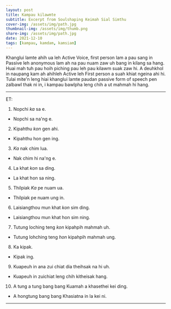```yaml
---
layout: post
title: Kampau kilawmte
subtitle: Excerpt from Soulshaping Keimah Sial Simthu
cover-img: /assets/img/path.jpg
thumbnail-img: /assets/img/thumb.png
share-img: /assets/img/path.jpg
date: 2021-12-10
tags: [kampau, kamdam, kamsiam]
---
```

Khanglui lamte ahih ua leh Active Voice, first person lam a pau sang in Passive leh anonymous lam ah na pau nuam zaw uh bang in kilang sa hang. 
Huai mah tuh pau hoih piching pau leh pau kilawm suak zaw hi. A deuhkhol in naupang kam ah ahihleh Active leh First person a suah khiat ngeina ahi hi.
Tulai mite'n leng hiai khanglui lamte paudan passive form of speech pen zalbawl thak ni in, i kampau bawlpha leng chih a ut mahmah hi hang.  

***  
ET:
1. Nopchi *ka* sa e.
- Nopchi sa na'ng e.

2. Kipahthu *kon* gen ahi.
- Kipahthu hon gen ing.

3. *Ka* nak chim lua.
- Nak chim hi na'ng e.

4. La khat *kon* sa ding.
- La khat hon sa ning.

5. Thilpiak *Ka* pe nuam ua.
- Thilpiak pe nuam ung in.

6. Laisiangthou mun khat *kon* sim ding.
- Laisiangthou mun khat hon sim ning. 

7. Tutung loching teng *kon* kipahpih mahmah uh.
- Tutung lohching teng *hon* kipahpih mahmah ung.

8. Ka kipak.
- Kipak ing.

9. Kuapeuh in ana zui chiat dia theihsak na hi uh.
- Kuapeuh in zuichiat leng chih kitheisak hang. 

10. A tung a tung bang bang Kuamah a khasethei kei ding.
- A hongtung bang bang Khasiatna in la kei ni.  

***
